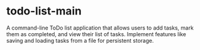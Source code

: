 # todo-list-main
 A command-line ToDo list application that allows users to add tasks, mark them as completed, and view their list of tasks. Implement features like saving and loading tasks from a file for persistent storage.
